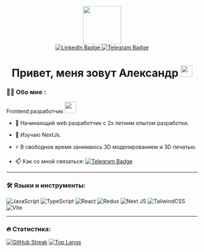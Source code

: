 <div id="header" align="center">
  <img src="https://i.giphy.com/media/v1.Y2lkPTc5MGI3NjExbDRwaWF6cmZucXZ2MGkyZjg1YjlvMmc2ODluNG5nazZoNGQwZzVidSZlcD12MV9pbnRlcm5hbF9naWZfYnlfaWQmY3Q9cw/WSBeyxvC1jH496xQGA/giphy.gif" width="100"/>
</div>
<div id="badges" align="center">
  <a href="https://www.linkedin.com/in/khalaim-aleksandr" target="_blank">
  <img src="https://img.shields.io/badge/LinkedIn-blue?style=for-the-badge&logo=linkedin&logoColor=white" alt="LinkedIn Badge"/>
  </a>
  <a href="https://t.me/H_a_l_v_a" target="_blank">
  <img src="https://img.shields.io/badge/telegram-blue?style=for-the-badge&logo=telegram&logoColor=white" alt="Telegram Badge"/>
  </a>
</div>
<div id="counter" align="center">
  <img src="https://komarev.com/ghpvc/?username=Halva1988&style=flat-square&color=blue" alt=""/>
  <h1>
  Привет, меня зовут Александр
  <img src="https://media.giphy.com/media/hvRJCLFzcasrR4ia7z/giphy.gif" width="30px"/>
  </h1>
</div>

### :man_technologist: Обо мне :

Frontend разработчик <img src="https://media.giphy.com/media/WUlplcMpOCEmTGBtBW/giphy.gif" width="30"> 
- :telescope: Начинающий web разработчик с 2х летним опытом разработки.

- :seedling: Изучаю NextJs.

- :zap: В свободное время занимаюсь 3D моделированием и 3D печатью.

- :mailbox: Как со мной связаться: [![Telegram Badge](https://img.shields.io/badge/telegram-blue?style=for-the-badge&logo=telegram&logoColor=white)](https://t.me/H_a_l_v_a)

---

### :hammer_and_wrench: Языки и инструменты:
![JavaScript](https://img.shields.io/badge/JavaScript-F7DF1E?style=for-the-badge&logo=javascript&logoColor=black)
![TypeScript](https://img.shields.io/badge/TypeSctipt-316192?style=for-the-badge&logo=typescript&logoColor=white)
![React](https://img.shields.io/badge/react-%2320232a.svg?style=for-the-badge&logo=react&logoColor=%2361DAFB)
![Redux](https://img.shields.io/badge/redux-%23593d88.svg?style=for-the-badge&logo=redux&logoColor=white)
![Next JS](https://img.shields.io/badge/Next-black?style=for-the-badge&logo=next.js&logoColor=white)
![TailwindCSS](https://img.shields.io/badge/tailwindcss-%2338B2AC.svg?style=for-the-badge&logo=tailwind-css&logoColor=white)
![Vite](https://img.shields.io/badge/vite-%23646CFF.svg?style=for-the-badge&logo=vite&logoColor=white)

---

### :fire: Статистика:

[![GitHub Streak](https://streak-stats.demolab.com?user=Halva1988&theme=transparent&hide_border=true&mode=weekly&fire=FF2222&dates=2C68F6&currStreakLabel=2C68F6&currStreakNum=2C68F6)](https://git.io/streak-stats)
[![Top Langs](https://github-readme-stats.vercel.app/api/top-langs/?username=Halva1988)](https://github.com/anuraghazra/github-readme-stats)
